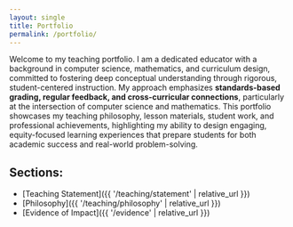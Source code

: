 ```yaml
---
layout: single
title: Portfolio
permalink: /portfolio/
---
```


Welcome to my teaching portfolio. I am a dedicated educator with a background in computer science, mathematics, and curriculum design, committed to fostering deep conceptual understanding through rigorous, student-centered instruction. My approach emphasizes **standards-based grading, regular feedback, and cross-curricular connections**, particularly at the intersection of computer science and mathematics. This portfolio showcases my teaching philosophy, lesson materials, student work, and professional achievements, highlighting my ability to design engaging, equity-focused learning experiences that prepare students for both academic success and real-world problem-solving.

## Sections:
- [Teaching Statement]({{ '/teaching/statement' | relative_url }})
- [Philosophy]({{ '/teaching/philosophy' | relative_url }})
- [Evidence of Impact]({{ '/evidence' | relative_url }})

